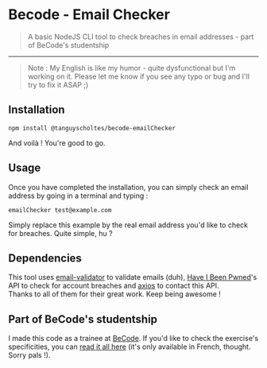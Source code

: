 # Becode - Email Checker

> A basic NodeJS CLI tool to check breaches in email addresses - part of BeCode's studentship

* * *

> Note : My English is like my humor - quite dysfunctional but I'm working on it. Please let me know if you see any typo or bug and I'll try to fix it ASAP ;)


## Installation

```
npm install @tanguyscholtes/becode-emailChecker
```

And voilà ! You're good to go.


## Usage

Once you have completed the installation, you can simply check an email address by going in a terminal and typing :

```
emailChecker test@example.com
```

Simply replace this example by the real email address you'd like to check for breaches. Quite simple, hu ?


## Dependencies

This tool uses [email-validator](https://www.npmjs.com/package/email-validator) to validate emails (duh), [Have I Been Pwned](https://haveibeenpwned.com/)'s API to check for account breaches and [axios](https://www.npmjs.com/package/axios) to contact this API.  
Thanks to all of them for their great work. Keep being awesome !


## Part of BeCode's studentship

I made this code as a trainee at [BeCode](https://becode.org/). If you'd like to check the exercise's specificities, you can [read it all here](https://github.com/becodeorg/LIE-Hamilton-1.7/tree/master/02-La-colline/02-NodeJS/01-cli) (it's only available in French, thought. Sorry pals !).
